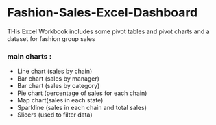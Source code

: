 # Fashion-Sales-Excel-Dashboard
THis Excel Workbook includes some pivot tables and pivot charts and a dataset for fashion group sales 

### main charts :
- Line chart (sales by chain)
- Bar chart (sales by manager)
- Bar chart (sales by category)
- Pie chart (percentage of sales for each chain)
- Map chart(sales in each state)
- Sparkline (sales in each chain and total sales)
- Slicers (used to filter data)

